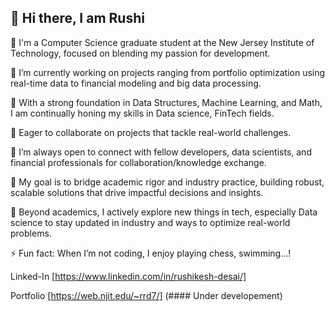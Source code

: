 ## 👋 Hi there, I am Rushi
<!--
4	+
**Revilush/Revilush** is a ✨ _special_ ✨ repository because its `README.md` (this file) appears on your GitHub profile.
5	+
6	+
Here are some ideas to get you started:
7	+
8	+
- 🔭 I’m currently working on ...


9	+
- 🌱 I’m currently learning ...
10	+
- 👯 I’m looking to collaborate on ...
11	+
- 🤔 I’m looking for help with ...
12	+
- 💬 Ask me about ...
13	+
- 📫 How to reach me: ...
14	+
- 😄 Pronouns: ...
15	+
- ⚡ Fun fact: ...
16	+
-->

🏫 I'm a Computer Science graduate student at the New Jersey Institute of Technology, focused on blending my passion for development.  

💼 I’m currently working on projects ranging from portfolio optimization using real-time data to financial modeling and big data processing.  

🌱 With a strong foundation in Data Structures, Machine Learning, and Math, I am continually honing my skills in Data science, FinTech fields.  

👯 Eager to collaborate on projects that tackle real-world challenges.  

🤝 I’m always open to connect with fellow developers, data scientists, and financial professionals for collaboration/knowledge exchange.  

🏹 My goal is to bridge academic rigor and industry practice, building robust, scalable solutions that drive impactful decisions and insights.

🔭 Beyond academics, I actively explore new things in tech, especially Data science to stay updated in industry and ways to optimize real-world problems.

⚡ Fun fact: When I’m not coding, I enjoy playing chess, swimming...!


Linked-In [https://www.linkedin.com/in/rushikesh-desai/]

Portfolio [https://web.njit.edu/~rrd7/]      (#### Under developement)
